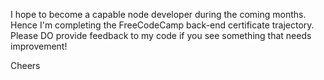 I hope to become a capable node developer during the coming months. 
Hence I'm completing the FreeCodeCamp back-end certificate trajectory.
Please DO provide feedback to my code if you see something that needs improvement!

Cheers